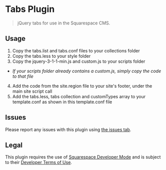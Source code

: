Tabs Plugin
===============

>jQuery tabs for use in the Squarespace CMS.  

## Usage

1. Copy the tabs.list and tabs.conf files to your collections folder  
2. Copy the tabs.less to your style folder  
3. Copy the jquery-3-1-1-min.js and custom.js to your scripts folder  
  * _If your scripts folder already contains a custom.js, simply copy the code to that file_  
4. Add the code from the site.region file to your site's footer, under the main site script call  
5. Add the tabs.less, tabs collection and customTypes array to your template.conf as shown in this template.conf file  

## Issues

Please report any issues with this plugin using [the issues tab](https://github.com/NowStreamingServices/Sqs-Tabs/issues).  

## Legal

This plugin requires the use of [Squarespace Developer Mode](https://developers.squarespace.com/quick-start/) and is subject to their [Developer Terms of Use](https://developers.squarespace.com/developer-terms-of-use).  

